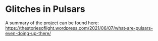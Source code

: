 # Glitches in Pulsars
A summary of the project can be found here:
https://thestoriesoflight.wordpress.com/2021/06/07/what-are-pulsars-even-doing-up-there/
